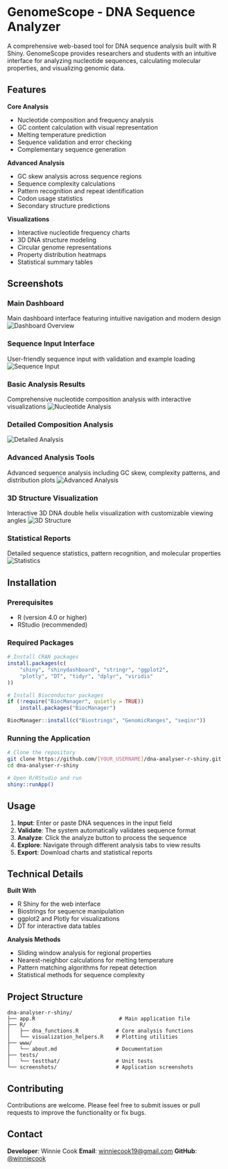 # GenomeScope - DNA Sequence Analyzer

A comprehensive web-based tool for DNA sequence analysis built with R Shiny. GenomeScope provides researchers and students with an intuitive interface for analyzing nucleotide sequences, calculating molecular properties, and visualizing genomic data.

## Features

**Core Analysis**
- Nucleotide composition and frequency analysis
- GC content calculation with visual representation
- Melting temperature prediction
- Sequence validation and error checking
- Complementary sequence generation

**Advanced Analysis**
- GC skew analysis across sequence regions
- Sequence complexity calculations
- Pattern recognition and repeat identification
- Codon usage statistics
- Secondary structure predictions

**Visualizations**
- Interactive nucleotide frequency charts
- 3D DNA structure modeling
- Circular genome representations
- Property distribution heatmaps
- Statistical summary tables

## Screenshots

### Main Dashboard
Main dashboard interface featuring intuitive navigation and modern design
![Dashboard Overview](screenshots/Dashboard%20About%20Page.png)

### Sequence Input Interface
User-friendly sequence input with validation and example loading
![Sequence Input](screenshots/Sequence%20Input%20&%20Validation.png)

### Basic Analysis Results
Comprehensive nucleotide composition analysis with interactive visualizations
![Nucleotide Analysis](screenshots/Nucleotide%20Composition%20Analysis.png)

### Detailed Composition Analysis
![Detailed Analysis](screenshots/Nucleotide%20Composition%20Analysis%202.png)

### Advanced Analysis Tools
Advanced sequence analysis including GC skew, complexity patterns, and distribution plots
![Advanced Analysis](screenshots/Advanced%20Analysis%20.png)

### 3D Structure Visualization
Interactive 3D DNA double helix visualization with customizable viewing angles
![3D Structure](screenshots/3D%20Structure%20Analysis.png)

### Statistical Reports
Detailed sequence statistics, pattern recognition, and molecular properties
![Statistics](screenshots/Detailed%20Statistics%20&%20Reports.png)

## Installation

### Prerequisites
- R (version 4.0 or higher)
- RStudio (recommended)

### Required Packages
```r
# Install CRAN packages
install.packages(c(
    "shiny", "shinydashboard", "stringr", "ggplot2", 
    "plotly", "DT", "tidyr", "dplyr", "viridis"
))

# Install Bioconductor packages
if (!require("BiocManager", quietly = TRUE))
    install.packages("BiocManager")

BiocManager::install(c("Biostrings", "GenomicRanges", "seqinr"))
```

### Running the Application
```bash
# Clone the repository
git clone https://github.com/[YOUR_USERNAME]/dna-analyser-r-shiny.git
cd dna-analyser-r-shiny

# Open R/RStudio and run
shiny::runApp()
```

## Usage

1. **Input**: Enter or paste DNA sequences in the input field
2. **Validate**: The system automatically validates sequence format
3. **Analyze**: Click the analyze button to process the sequence
4. **Explore**: Navigate through different analysis tabs to view results
5. **Export**: Download charts and statistical reports

## Technical Details

**Built With**
- R Shiny for the web interface
- Biostrings for sequence manipulation
- ggplot2 and Plotly for visualizations
- DT for interactive data tables

**Analysis Methods**
- Sliding window analysis for regional properties
- Nearest-neighbor calculations for melting temperature
- Pattern matching algorithms for repeat detection
- Statistical methods for sequence complexity

## Project Structure
```
dna-analyser-r-shiny/
├── app.R                           # Main application file
├── R/
│   ├── dna_functions.R            # Core analysis functions
│   └── visualization_helpers.R    # Plotting utilities
├── www/
│   └── about.md                   # Documentation
├── tests/
│   └── testthat/                  # Unit tests
└── screenshots/                   # Application screenshots
```

## Contributing

Contributions are welcome. Please feel free to submit issues or pull requests to improve the functionality or fix bugs.


## Contact

**Developer**: Winnie Cook
**Email**: winniecook19@gmail.com 
**GitHub**: [@winniecook](https://github.com/winniecook)
